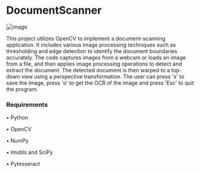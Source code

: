 # DocumentScanner

![image](https://github.com/VJ-13/DocumentScanner/assets/64769412/7c6cc641-6aba-4af9-906b-9f093c7014f9)

This project utilizes OpenCV to implement a document-scanning application. It includes various image processing techniques such as thresholding and edge detection to identify the document boundaries accurately. The code captures images from a webcam or loads an image from a file, and then applies image processing operations to detect and extract the document. The detected document is then warped to a top-down view using a perspective transformation. The user can press 's' to save the image, press 'o' to get the OCR of the image and press 'Esc' to quit the program. 

### Requirements
•	Python 

•	OpenCV 

•	NumPy 

•	Imutils and SciPy

•	Pytesseract 


